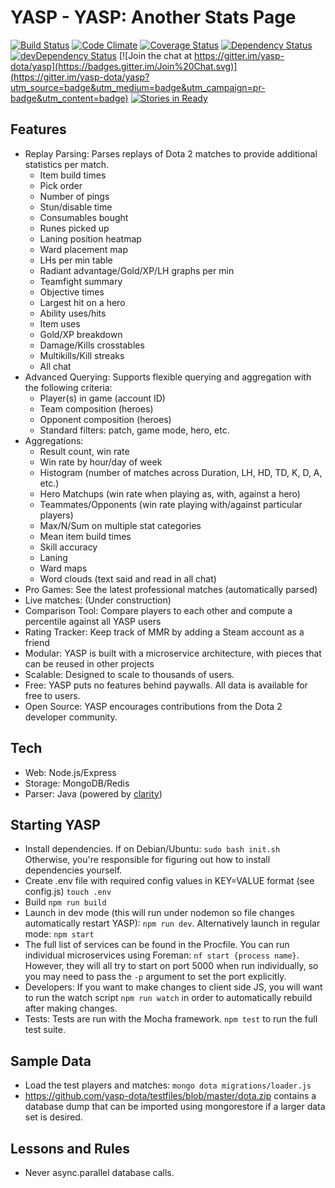 YASP - YASP: Another Stats Page
====
[![Build Status](https://travis-ci.org/yasp-dota/yasp.svg)](https://travis-ci.org/yasp-dota/yasp)
[![Code Climate](https://codeclimate.com/github/yasp-dota/yasp/badges/gpa.svg)](https://codeclimate.com/github/yasp-dota/yasp)
[![Coverage Status](https://coveralls.io/repos/yasp-dota/yasp/badge.svg)](https://coveralls.io/r/yasp-dota/yasp)
[![Dependency Status](https://david-dm.org/yasp-dota/yasp.svg)](https://david-dm.org/yasp-dota/yasp)
[![devDependency Status](https://david-dm.org/yasp-dota/yasp/dev-status.svg)](https://david-dm.org/yasp-dota/yasp#info=devDependencies)
[![Join the chat at https://gitter.im/yasp-dota/yasp](https://badges.gitter.im/Join%20Chat.svg)](https://gitter.im/yasp-dota/yasp?utm_source=badge&utm_medium=badge&utm_campaign=pr-badge&utm_content=badge)
[![Stories in Ready](https://badge.waffle.io/yasp-dota/yasp.svg?label=ready&title=Ready)](http://waffle.io/yasp-dota/yasp)

Features
----
* Replay Parsing: Parses replays of Dota 2 matches to provide additional statistics per match.
  * Item build times
  * Pick order
  * Number of pings
  * Stun/disable time
  * Consumables bought
  * Runes picked up
  * Laning position heatmap
  * Ward placement map
  * LHs per min table
  * Radiant advantage/Gold/XP/LH graphs per min
  * Teamfight summary
  * Objective times
  * Largest hit on a hero
  * Ability uses/hits
  * Item uses
  * Gold/XP breakdown
  * Damage/Kills crosstables
  * Multikills/Kill streaks
  * All chat
* Advanced Querying: Supports flexible querying and aggregation with the following criteria:
  * Player(s) in game (account ID)
  * Team composition (heroes)
  * Opponent composition (heroes)
  * Standard filters: patch, game mode, hero, etc.
* Aggregations:
  * Result count, win rate
  * Win rate by hour/day of week
  * Histogram (number of matches across Duration, LH, HD, TD, K, D, A, etc.)
  * Hero Matchups (win rate when playing as, with, against a hero)
  * Teammates/Opponents (win rate playing with/against particular players)
  * Max/N/Sum on multiple stat categories
  * Mean item build times
  * Skill accuracy
  * Laning
  * Ward maps
  * Word clouds (text said and read in all chat)
* Pro Games: See the latest professional matches (automatically parsed)
* Live matches: (Under construction)
* Comparison Tool: Compare players to each other and compute a percentile against all YASP users
* Rating Tracker: Keep track of MMR by adding a Steam account as a friend
* Modular: YASP is built with a microservice architecture, with pieces that can be reused in other projects
* Scalable: Designed to scale to thousands of users.
* Free: YASP puts no features behind paywalls.  All data is available for free to users.
* Open Source: YASP encourages contributions from the Dota 2 developer community.

Tech
----
* Web: Node.js/Express
* Storage: MongoDB/Redis
* Parser: Java (powered by [clarity](https://github.com/skadistats/clarity))

Starting YASP
----
* Install dependencies.  If on Debian/Ubuntu: `sudo bash init.sh`  Otherwise, you're responsible for figuring out how to install dependencies yourself.
* Create .env file with required config values in KEY=VALUE format (see config.js) `touch .env`
* Build `npm run build`
* Launch in dev mode (this will run under nodemon so file changes automatically restart YASP): `npm run dev`.  Alternatively launch in regular mode: `npm start`
* The full list of services can be found in the Procfile.  You can run individual microservices using Foreman: `nf start {process name}`.  However, they will all try to start on port 5000 when run individually, so you may need to pass the `-p` argument to set the port explicitly.
* Developers: If you want to make changes to client side JS, you will want to run the watch script `npm run watch` in order to automatically rebuild after making changes.
* Tests: Tests are run with the Mocha framework.  `npm test` to run the full test suite.

Sample Data
----
* Load the test players and matches: `mongo dota migrations/loader.js`
* https://github.com/yasp-dota/testfiles/blob/master/dota.zip contains a database dump that can be imported using mongorestore if a larger data set is desired.

Lessons and Rules
----
* Never async.parallel database calls.
